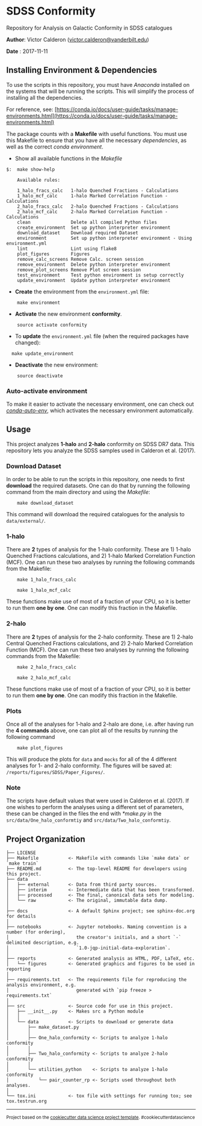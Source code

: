 SDSS Conformity
==============================

Repository for Analysis on Galactic Conformity in SDSS catalogues

**Author**: Victor Calderon ([victor.calderon@vanderbilt.edu](mailto:victor.calderon@vanderbilt.edu))

**Date**  : 2017-11-11

## Installing Environment & Dependencies

To use the scripts in this repository, you must have _Anaconda_ installed on the systems that will be running the scripts. This will simplify the process of installing all the dependencies.

For reference, see: [https://conda.io/docs/user-guide/tasks/manage-environments.html](https://conda.io/docs/user-guide/tasks/manage-environments.html)

The package counts with a __Makefile__ with useful functions. You must use this Makefile to ensure that you have all the necessary _dependencies_, as well as the correct _conda environment_. 

* Show all available functions in the _Makefile_

```
$: 	make show-help
	
	Available rules:
	
	1_halo_fracs_calc   1-halo Quenched Fractions - Calculations
	1_halo_mcf_calc     1-halo Marked Correlation Function - Calculations
	2_halo_fracs_calc   2-halo Quenched Fractions - Calculations
	2_halo_mcf_calc     2-halo Marked Correlation Function - Calculations
	clean               Delete all compiled Python files
	create_environment  Set up python interpreter environment
	download_dataset    Download required Dataset
	environment         Set up python interpreter environment - Using environment.yml
	lint                Lint using flake8
	plot_figures        Figures
	remove_calc_screens Remove Calc. screen session
	remove_environment  Delete python interpreter environment
	remove_plot_screens Remove Plot screen session
	test_environment    Test python environment is setup correctly
	update_environment  Update python interpreter environment
```

* __Create__ the environment from the `environment.yml` file:

```
	make environment
```

* __Activate__ the new environment __conformity__.

```
	source activate conformity
```

* To __update__ the `environment.yml` file (when the required packages have changed):

```
  make update_environment
```

* __Deactivate__ the new environment:

```
	source deactivate
```

### Auto-activate environment
To make it easier to activate the necessary environment, one can check out [*conda-auto-env*](https://github.com/chdoig/conda-auto-env), which activates the necessary environment automatically.

Usage
------
This project analyzes **1-halo** and **2-halo** conformity on SDSS DR7 data. This repository lets you analyze the SDSS samples used in Calderon et al. (2017).

### Download Dataset
In order to be able to run the scripts in this repository, one needs to first **download** the required datasets. One can do that by running the following command from the main directory and using the _Makefile_:

```
	make download_dataset
```
This command will download the required catalogues for the analysis to `data/external/`.

### 1-halo
There are **2** types of analysis for the 1-halo conformity. These are 1) 1-halo Quenched Fractions calculations, and 2) 1-halo Marked Correlation Function (MCF). One can run these two analyses by running the following commands from the Makefile:

```
	make 1_halo_fracs_calc
```

```
	make 1_halo_mcf_calc
```

These functions make use of most of a fraction of your CPU, so it is better to run them **one by one**. One can modify this fraction in the Makefile.

### 2-halo
There are **2** types of analysis for the 2-halo conformity. These are 1) 2-halo Central Quenched Fractions calculations, and 2) 2-halo Marked Correlation Function (MCF). One can run these two analyses by running the following commands from the Makefile:

```
	make 2_halo_fracs_calc
```

```
	make 2_halo_mcf_calc
```

These functions make use of most of a fraction of your CPU, so it is better to run them **one by one**. One can modify this fraction in the Makefile.


### Plots 
Once all of the analyses for 1-halo and 2-halo are done, i.e. after having run the **4 commands** above, one can plot all of the results 
by running the following command

```
	make plot_figures
```

This will produce the plots for `data` and `mocks` for all of the 4 different analyses for 1- and 2-halo conformity.
The figures will be saved at: `/reports/figures/SDSS/Paper_Figures/`.

### Note
The scripts have default values that were used in Calderon et al. (2017). If one wishes to perform the analyses using a different set of parameters, these can be changed in the files the end with *\*make.py* in the `src/data/One_halo_conformtiy` and `src/data/Two_halo_conformtiy`.


Project Organization
------------

    ├── LICENSE
    ├── Makefile           <- Makefile with commands like `make data` or `make train`
    ├── README.md          <- The top-level README for developers using this project.
    ├── data
    │   ├── external       <- Data from third party sources.
    │   ├── interim        <- Intermediate data that has been transformed.
    │   ├── processed      <- The final, canonical data sets for modeling.
    │   └── raw            <- The original, immutable data dump.
    │
    ├── docs               <- A default Sphinx project; see sphinx-doc.org for details
    │
    ├── notebooks          <- Jupyter notebooks. Naming convention is a number (for ordering),
    │                         the creator's initials, and a short `-` delimited description, e.g.
    │                         `1.0-jqp-initial-data-exploration`.
    │
    ├── reports            <- Generated analysis as HTML, PDF, LaTeX, etc.
    │   └── figures        <- Generated graphics and figures to be used in reporting
    │
    ├── requirements.txt   <- The requirements file for reproducing the analysis environment, e.g.
    │                         generated with `pip freeze > requirements.txt`
    │
    ├── src                <- Source code for use in this project.
    │   ├── __init__.py    <- Makes src a Python module
    │   │
    │   └── data           <- Scripts to download or generate data
    │       ├── make_dataset.py
    │       │
    │       ├── One_halo_conformity <- Scripts to analyze 1-halo conformity
    │       │
    │       ├── Two_halo_conformity <- Scripts to analyze 2-halo conformity
    │       │
    │       └── utilities_python    <- Scripts to analyze 1-halo conformity
    │           └── pair_counter_rp <- Scripts used throughout both analyses.
    │
    └── tox.ini            <- tox file with settings for running tox; see tox.testrun.org


--------

<p><small>Project based on the <a target="_blank" href="https://drivendata.github.io/cookiecutter-data-science/">cookiecutter data science project template</a>. #cookiecutterdatascience</small></p>

